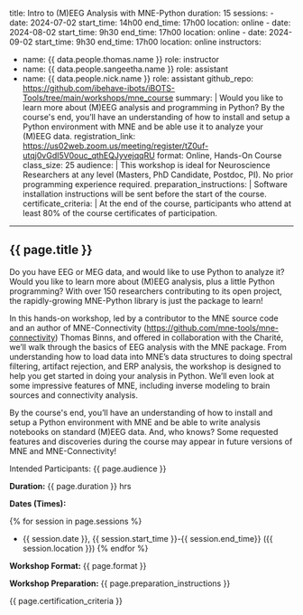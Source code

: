 title: Intro to (M)EEG Analysis with MNE-Python
duration: 15
sessions:
    - date: 2024-07-02
      start_time: 14h00
      end_time: 17h00
      location: online
    - date: 2024-08-02
      start_time: 9h30
      end_time: 17h00
      location: online
    - date: 2024-09-02
      start_time: 9h30
      end_time: 17h00
      location: online
instructors:
  - name: {{ data.people.thomas.name }}
    role: instructor
  - name: {{ data.people.sangeetha.name }}
    role: assistant
  - name: {{ data.people.nick.name }}
    role: assistant
github_repo: https://github.com/ibehave-ibots/iBOTS-Tools/tree/main/workshops/mne_course
summary: |
    Would you like to learn more about (M)EEG analysis and programming in Python? By the course's end, you’ll have an understanding of how to install and setup a Python environment with MNE and be able use it to analyze your (M)EEG data.
registration_link: https://us02web.zoom.us/meeting/register/tZ0uf-utqj0vGdI5V0ouc_qthEQJyvejqqRU
format: Online, Hands-On Course
class_size: 25
audience: |
    This workshop is ideal for Neuroscience Researchers at any level (Masters, PhD Candidate, Postdoc, PI). No prior programming experience required.
preparation_instructions: |
    Software installation instructions will be sent before the start of the course.
certificate_criteria: | 
    At the end of the course, participants who attend at least 80% of the course certificates of participation.
--- 

## {{ page.title }}

Do you have EEG or MEG data, and would like to use Python to analyze it?  Would you like to learn more about (M)EEG analysis, plus a little Python programming?  With over 150 researchers contributing to its open project, the rapidly-growing MNE-Python library is just the package to learn!  

In this hands-on workshop, led by a contributor to the MNE source code and an author of MNE-Connectivity (https://github.com/mne-tools/mne-connectivity) Thomas Binns, and offered in collaboration with the Charité, we’ll walk through the basics of EEG analysis with the MNE package.  From understanding how to load data into MNE’s data structures to doing spectral filtering, artifact rejection, and ERP analysis, the workshop is designed to help you get started in doing your analysis in Python.  We’ll even look at some impressive features of MNE, including inverse modeling to brain sources and connectivity analysis.

By the course's end, you’ll have an understanding of how to install and setup a Python environment with MNE and be able to write analysis notebooks on standard (M)EEG data.  And, who knows? Some requested features and discoveries during the course may appear in future versions of MNE and MNE-Connectivity!  

Intended Participants: {{ page.audience }}

**Duration:** {{ page.duration }} hrs

**Dates (Times):**

{% for session in page.sessions %}
- {{ session.date }}, {{ session.start_time }}-{{ session.end_time}} ({{ session.location }})
{% endfor %}

**Workshop Format:** {{ page.format }}

**Workshop Preparation:** {{ page.preparation_instructions }}

{{ page.certification_criteria }}